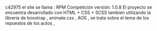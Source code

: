 c42975
el site se llama : RPM Competición
versión: 1.0.8
El proyecto se encuentra desarrollado con  HTML + CSS + SCSS tambien utilizando la libreria de boostrap , animate.css , AOS , se trata sobre el tema de los repuestos de los autos , 